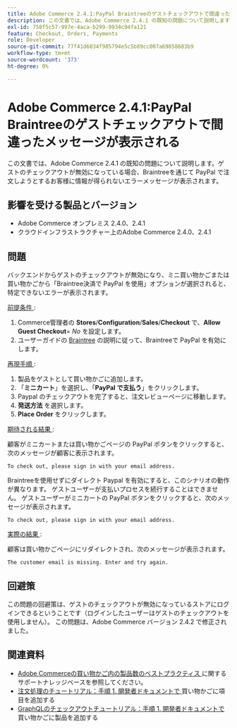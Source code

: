 ```yaml
---
title: Adobe Commerce 2.4.1:PayPal Braintreeのゲストチェックアウトで間違ったメッセージが表示される
description: この文書では、Adobe Commerce 2.4.1 の既知の問題について説明します。ゲストのチェックアウトが無効になっている場合、Braintreeを通じて PayPal で注文しようとするお客様に情報が得られないエラーメッセージが表示されます。
exl-id: 758f5c57-997e-4aca-b299-9934c94fa121
feature: Checkout, Orders, Payments
role: Developer
source-git-commit: 77f41d6034f985794e5c5b89cc007a69858683b9
workflow-type: tm+mt
source-wordcount: '373'
ht-degree: 0%

---
```


# Adobe Commerce 2.4.1:PayPal Braintreeのゲストチェックアウトで間違ったメッセージが表示される

この文書では、Adobe Commerce 2.4.1 の既知の問題について説明します。ゲストのチェックアウトが無効になっている場合、Braintreeを通じて PayPal で注文しようとするお客様に情報が得られないエラーメッセージが表示されます。

## 影響を受ける製品とバージョン

* Adobe Commerce オンプレミス 2.4.0、2.4.1
* クラウドインフラストラクチャー上のAdobe Commerce 2.4.0、2.4.1

## 問題

バックエンドからゲストのチェックアウトが無効になり、ミニ買い物かごまたは買い物かごから「Braintree決済で PayPal を使用」オプションが選択されると、特定できないエラーが表示されます。

<u> 前提条件 </u>:

1. Commerce管理者の **Stores**/**Configuration**/**Sales**/**Checkout** で、**Allow Guest Checkout**= *No* を設定します。
1. ユーザーガイドの [Braintree](https://experienceleague.adobe.com/en/docs/commerce-admin/stores-sales/payments/braintree?) の説明に従って、Braintreeで PayPal を有効にします。

<u> 再現手順 </u>:

1. 製品をゲストとして買い物かごに追加します。
1. 「**ミニカート**」を選択し、「**PayPal で支払う**」をクリックします。
1. Paypal のチェックアウトを完了すると、注文レビューページに移動します。
1. **発送方法** を選択します。
1. **Place Order** をクリックします。

<u> 期待される結果 </u>:

顧客がミニカートまたは買い物かごページの PayPal ボタンをクリックすると、次のメッセージが顧客に表示されます。

<pre><code class="language-bash">To check out, please sign in with your email address.</code></pre>

Braintreeを使用せずにダイレクト Paypal を有効にすると、このシナリオの動作が異なります。 ゲストユーザーが支払いプロセスを続行することはできません。 ゲストユーザーがミニカートの PayPal ボタンをクリックすると、次のメッセージが表示されます。

<pre><code class="language-bash">To check out, please sign in with your email address.</code></pre>

<u> 実際の結果 </u>:

顧客は買い物かごページにリダイレクトされ、次のメッセージが表示されます。

<pre><code class="language-bash">The customer email is missing. Enter and try again.</code></pre>

## 回避策

この問題の回避策は、ゲストのチェックアウトが無効になっているストアにログインできるということです（ログインしたユーザーはゲストのチェックアウトを使用しません）。 この問題は、Adobe Commerce バージョン 2.4.2 で修正されました。

## 関連資料

* [Adobe Commerceの買い物かご内の製品数のベストプラクティス ](https://support.magento.com/hc/en-us/articles/360048550332) に関するサポートナレッジベースを参照してください。
* [ 注文処理のチュートリアル：手順 1. 開発者ドキュメントで ](https://developer.adobe.com/commerce/webapi/rest/tutorials/orders/order-add-items/) 買い物かごに項目を追加する
* [GraphQLのチェックアウトチュートリアル：手順 1. 開発者ドキュメントで ](https://developer.adobe.com/commerce/webapi/graphql/tutorials/checkout/add-product-to-cart/) 買い物かごに製品を追加する
